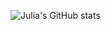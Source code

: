 ![Julia's GitHub stats](https://github-readme-stats-bn3s-git-master-julia-zarates-projects.vercel.app/api?username=jmjzarate&show_icons=true&theme=darcula&rank_icon=github&custom_title=my%20stats!%20:3&card_width=400)
